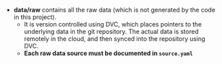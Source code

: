 - **data/raw** contains all the raw data (which is not generated by the code in this project).
    - It is version controlled using DVC, which places pointers to the underlying data in the git repository. The actual data is stored remotely in the cloud, and then synced into the repository using DVC.
    - **Each raw data source must be documented in `source.yaml`**
